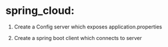 # spring_cloud:

1) Create a Config server which exposes application.properties

2) Create a spring boot client which connects to server
